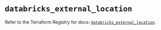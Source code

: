 # `databricks_external_location`

Refer to the Terraform Registry for docs: [`databricks_external_location`](https://registry.terraform.io/providers/databricks/databricks/1.75.0/docs/resources/external_location).
